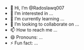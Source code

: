 - 👋 Hi, I’m @Radoslawq007
- 👀 I’m interested in ...
- 🌱 I’m currently learning ...
- 💞️ I’m looking to collaborate on ...
- 📫 How to reach me ...
- 😄 Pronouns: ...
- ⚡ Fun fact: ...

<!---
Radoslawq007/Radoslawq007 is a ✨ special ✨ repository because its `README.md` (this file) appears on your GitHub profile.
You can click the Preview link to take a look at your changes.
--->